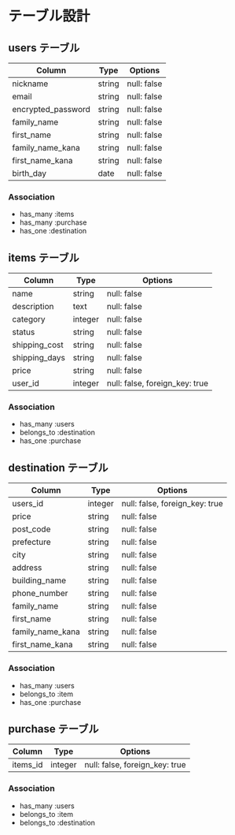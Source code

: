 # テーブル設計

## users テーブル

| Column   | Type   | Options     |
| -------- | ------ | ----------- |
| nickname     | string | null: false |
| email    | string | null: false | unique:true |
| encrypted_password | string | null: false |
| family_name | string | null: false |
| first_name | string | null: false |
| family_name_kana | string | null: false |
| first_name_kana | string | null: false |
| birth_day | date | null: false |
### Association

- has_many :items
- has_many :purchase
- has_one :destination

## items テーブル

| Column | Type   | Options     |
| ------ | ------ | ----------- |
| name | string | null: false |
| description | text | null: false |
| category | integer | null: false |
| status | string | null: false |
| shipping_cost | string | null: false |
| shipping_days | string | null: false |
| price | string | null: false |
| user_id | integer | null: false, foreign_key: true |

### Association

- has_many :users
- belongs_to :destination
- has_one :purchase

## destination テーブル

| Column | Type       | Options                        |
| ------ | ---------- | ------------------------------ |
| users_id   | integer | null: false, foreign_key: true |
| price   | string | null: false |
| post_code   | string | null: false |
| prefecture   | string | null: false |
| city   | string | null: false |
| address   | string | null: false |
| building_name   | string | null: false |
| phone_number   | string | null: false |
| family_name | string | null: false |
| first_name | string | null: false |
| family_name_kana | string | null: false |
| first_name_kana | string | null: false |


### Association

- has_many :users
- belongs_to :item
- has_one :purchase

## purchase テーブル

| Column | Type       | Options                        |
| ------ | ---------- | ------------------------------ |
| items_id   | integer | null: false, foreign_key: true |



### Association

- has_many :users
- belongs_to :item
- belongs_to :destination